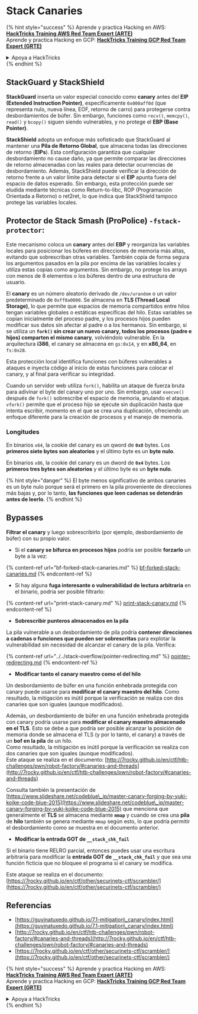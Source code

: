 # Stack Canaries

{% hint style="success" %}
Aprende y practica Hacking en AWS:<img src="/.gitbook/assets/arte.png" alt="" data-size="line">[**HackTricks Training AWS Red Team Expert (ARTE)**](https://training.hacktricks.xyz/courses/arte)<img src="/.gitbook/assets/arte.png" alt="" data-size="line">\
Aprende y practica Hacking en GCP: <img src="/.gitbook/assets/grte.png" alt="" data-size="line">[**HackTricks Training GCP Red Team Expert (GRTE)**<img src="/.gitbook/assets/grte.png" alt="" data-size="line">](https://training.hacktricks.xyz/courses/grte)

<details>

<summary>Apoya a HackTricks</summary>

* ¡Revisa los [**planes de suscripción**](https://github.com/sponsors/carlospolop)!
* **Únete al** 💬 [**grupo de Discord**](https://discord.gg/hRep4RUj7f) o al [**grupo de telegram**](https://t.me/peass) o **síguenos** en **Twitter** 🐦 [**@hacktricks\_live**](https://twitter.com/hacktricks\_live)**.**
* **Comparte trucos de hacking enviando PRs a los repositorios de** [**HackTricks**](https://github.com/carlospolop/hacktricks) y [**HackTricks Cloud**](https://github.com/carlospolop/hacktricks-cloud).

</details>
{% endhint %}

## **StackGuard y StackShield**

**StackGuard** inserta un valor especial conocido como **canary** antes del **EIP (Extended Instruction Pointer)**, específicamente `0x000aff0d` (que representa nulo, nueva línea, EOF, retorno de carro) para protegerse contra desbordamientos de búfer. Sin embargo, funciones como `recv()`, `memcpy()`, `read()` y `bcopy()` siguen siendo vulnerables, y no protege el **EBP (Base Pointer)**.

**StackShield** adopta un enfoque más sofisticado que StackGuard al mantener una **Pila de Retorno Global**, que almacena todas las direcciones de retorno (**EIPs**). Esta configuración garantiza que cualquier desbordamiento no cause daño, ya que permite comparar las direcciones de retorno almacenadas con las reales para detectar ocurrencias de desbordamiento. Además, StackShield puede verificar la dirección de retorno frente a un valor límite para detectar si el **EIP** apunta fuera del espacio de datos esperado. Sin embargo, esta protección puede ser eludida mediante técnicas como Return-to-libc, ROP (Programación Orientada a Retorno) o ret2ret, lo que indica que StackShield tampoco protege las variables locales.

## **Protector de Stack Smash (ProPolice) `-fstack-protector`:**

Este mecanismo coloca un **canary** antes del **EBP** y reorganiza las variables locales para posicionar los búferes en direcciones de memoria más altas, evitando que sobrescriban otras variables. También copia de forma segura los argumentos pasados en la pila por encima de las variables locales y utiliza estas copias como argumentos. Sin embargo, no protege los arrays con menos de 8 elementos o los búferes dentro de una estructura de usuario.

El **canary** es un número aleatorio derivado de `/dev/urandom` o un valor predeterminado de `0xff0a0000`. Se almacena en **TLS (Thread Local Storage)**, lo que permite que espacios de memoria compartidos entre hilos tengan variables globales o estáticas específicas del hilo. Estas variables se copian inicialmente del proceso padre, y los procesos hijos pueden modificar sus datos sin afectar al padre o a los hermanos. Sin embargo, si se utiliza un **`fork()` sin crear un nuevo canary, todos los procesos (padre e hijos) comparten el mismo canary**, volviéndolo vulnerable. En la arquitectura **i386**, el canary se almacena en `gs:0x14`, y en **x86\_64**, en `fs:0x28`.

Esta protección local identifica funciones con búferes vulnerables a ataques e inyecta código al inicio de estas funciones para colocar el canary, y al final para verificar su integridad.

Cuando un servidor web utiliza `fork()`, habilita un ataque de fuerza bruta para adivinar el byte del canary uno por uno. Sin embargo, usar `execve()` después de `fork()` sobrescribe el espacio de memoria, anulando el ataque. `vfork()` permite que el proceso hijo se ejecute sin duplicación hasta que intenta escribir, momento en el que se crea una duplicación, ofreciendo un enfoque diferente para la creación de procesos y el manejo de memoria.

### Longitudes

En binarios `x64`, la cookie del canary es un qword de **`0x8`** bytes. Los **primeros siete bytes son aleatorios** y el último byte es un **byte nulo**.

En binarios `x86`, la cookie del canary es un dword de **`0x4`** bytes. Los **primeros tres bytes son aleatorios** y el último byte es un **byte nulo**.

{% hint style="danger" %}
El byte menos significativo de ambos canaries es un byte nulo porque será el primero en la pila proveniente de direcciones más bajas y, por lo tanto, **las funciones que leen cadenas se detendrán antes de leerlo**.
{% endhint %}

## Bypasses

**Filtrar el canary** y luego sobrescribirlo (por ejemplo, desbordamiento de búfer) con su propio valor.

* Si el **canary se bifurca en procesos hijos** podría ser posible **forzarlo** un byte a la vez:

{% content-ref url="bf-forked-stack-canaries.md" %}
[bf-forked-stack-canaries.md](bf-forked-stack-canaries.md)
{% endcontent-ref %}

* Si hay alguna **fuga interesante o vulnerabilidad de lectura arbitraria** en el binario, podría ser posible filtrarlo:

{% content-ref url="print-stack-canary.md" %}
[print-stack-canary.md](print-stack-canary.md)
{% endcontent-ref %}

* **Sobrescribir punteros almacenados en la pila**

La pila vulnerable a un desbordamiento de pila podría **contener direcciones a cadenas o funciones que pueden ser sobrescritas** para explotar la vulnerabilidad sin necesidad de alcanzar el canary de la pila. Verifica:

{% content-ref url="../../stack-overflow/pointer-redirecting.md" %}
[pointer-redirecting.md](../../stack-overflow/pointer-redirecting.md)
{% endcontent-ref %}

* **Modificar tanto el canary maestro como el del hilo**

Un desbordamiento de búfer en una función enhebrada protegida con canary puede usarse para **modificar el canary maestro del hilo**. Como resultado, la mitigación es inútil porque la verificación se realiza con dos canaries que son iguales (aunque modificados).

Además, un desbordamiento de búfer en una función enhebrada protegida con canary podría usarse para **modificar el canary maestro almacenado en el TLS**. Esto se debe a que podría ser posible alcanzar la posición de memoria donde se almacena el TLS (y por lo tanto, el canary) a través de un **bof en la pila** de un hilo.\
Como resultado, la mitigación es inútil porque la verificación se realiza con dos canaries que son iguales (aunque modificados).\
Este ataque se realiza en el documento: [http://7rocky.github.io/en/ctf/htb-challenges/pwn/robot-factory/#canaries-and-threads](http://7rocky.github.io/en/ctf/htb-challenges/pwn/robot-factory/#canaries-and-threads)

Consulta también la presentación de [https://www.slideshare.net/codeblue\_jp/master-canary-forging-by-yuki-koike-code-blue-2015](https://www.slideshare.net/codeblue\_jp/master-canary-forging-by-yuki-koike-code-blue-2015) que menciona que generalmente el **TLS** se almacena mediante **`mmap`** y cuando se crea una **pila** de **hilo** también se genera mediante `mmap` según esto, lo que podría permitir el desbordamiento como se muestra en el documento anterior.

* **Modificar la entrada GOT de `__stack_chk_fail`**

Si el binario tiene RELRO parcial, entonces puedes usar una escritura arbitraria para modificar la **entrada GOT de `__stack_chk_fail`** y que sea una función ficticia que no bloquee el programa si el canary se modifica.

Este ataque se realiza en el documento: [https://7rocky.github.io/en/ctf/other/securinets-ctf/scrambler/](https://7rocky.github.io/en/ctf/other/securinets-ctf/scrambler/)
## Referencias

* [https://guyinatuxedo.github.io/7.1-mitigation\_canary/index.html](https://guyinatuxedo.github.io/7.1-mitigation\_canary/index.html)
* [http://7rocky.github.io/en/ctf/htb-challenges/pwn/robot-factory/#canaries-and-threads](http://7rocky.github.io/en/ctf/htb-challenges/pwn/robot-factory/#canaries-and-threads)
* [https://7rocky.github.io/en/ctf/other/securinets-ctf/scrambler/](https://7rocky.github.io/en/ctf/other/securinets-ctf/scrambler/)

{% hint style="success" %}
Aprende y practica Hacking en AWS:<img src="/.gitbook/assets/arte.png" alt="" data-size="line">[**HackTricks Training AWS Red Team Expert (ARTE)**](https://training.hacktricks.xyz/courses/arte)<img src="/.gitbook/assets/arte.png" alt="" data-size="line">\
Aprende y practica Hacking en GCP: <img src="/.gitbook/assets/grte.png" alt="" data-size="line">[**HackTricks Training GCP Red Team Expert (GRTE)**<img src="/.gitbook/assets/grte.png" alt="" data-size="line">](https://training.hacktricks.xyz/courses/grte)

<details>

<summary>Apoya a HackTricks</summary>

* Revisa los [**planes de suscripción**](https://github.com/sponsors/carlospolop)!
* **Únete al** 💬 [**grupo de Discord**](https://discord.gg/hRep4RUj7f) o al [**grupo de telegram**](https://t.me/peass) o **síguenos** en **Twitter** 🐦 [**@hacktricks\_live**](https://twitter.com/hacktricks\_live)**.**
* **Comparte trucos de hacking enviando PRs a los repositorios de** [**HackTricks**](https://github.com/carlospolop/hacktricks) y [**HackTricks Cloud**](https://github.com/carlospolop/hacktricks-cloud).

</details>
{% endhint %}
